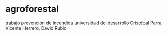 # agroforestal
trabajo prevención de incendios universidad del desarrollo
Cristóbal Parra, Vicente Herrero, David Rubio
